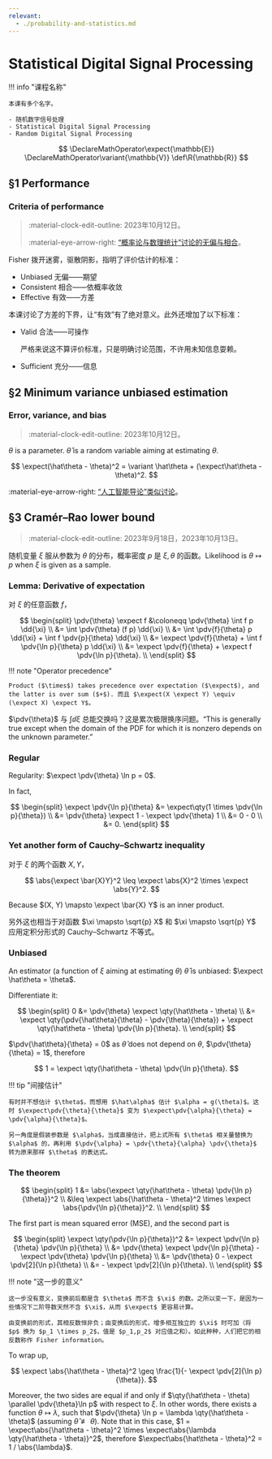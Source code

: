 ```yaml
---
relevant:
  - ./probability-and-statistics.md
---
```


# Statistical Digital Signal Processing

!!! info "课程名称"

    本课有多个名字。

    - 随机数字信号处理
    - Statistical Digital Signal Processing
    - Random Digital Signal Processing

$$
\DeclareMathOperator\expect{\mathbb{E}}
\DeclareMathOperator\variant{\mathbb{V}}
\def\R{\mathbb{R}}
$$

## §1 Performance

### Criteria of performance

> :material-clock-edit-outline: 2023年10月12日。
>
> :material-eye-arrow-right: [“概率论与数理统计”讨论的无偏与相合](./probability-and-statistics.md#无偏与相合)。

Fisher 拨开迷雾，驱散阴影，指明了评价估计的标准：

- Unbiased 无偏——期望
- Consistent 相合——依概率收敛
- Effective 有效——方差

本课讨论了方差的下界，让“有效”有了绝对意义。此外还增加了以下标准：

- Valid 合法——可操作

  严格来说这不算评价标准，只是明确讨论范围，不许用未知信息耍赖。

- Sufficient 充分——信息

## §2 Minimum variance unbiased estimation

### Error, variance, and bias

> :material-clock-edit-outline: 2023年10月12日。

$\theta$ is a parameter. $\hat \theta$ is a random variable aiming at estimating $\theta$.

$$
\expect(\hat\theta - \theta)^2
= \variant \hat\theta + (\expect\hat\theta - \theta)^2.
$$

:material-eye-arrow-right: [“人工智能导论”类似讨论](./artificial-intelligence.md#bias-vs-variance)。

## §3 Cramér–Rao lower bound

> :material-clock-edit-outline: 2023年9月18日，2023年10月13日。

随机变量 $\xi$ 服从参数为 $\theta$ 的分布，概率密度 $p$ 是 $\xi, \theta$ 的函数。Likelihood is $\theta \mapsto p$ when $\xi$ is given as a sample.

### Lemma: Derivative of expectation

对 $\xi$ 的任意函数 $f$，

$$
\begin{split}
\pdv{\theta} \expect f
&\coloneqq \pdv{\theta} \int f p \dd{\xi} \\
&= \int \pdv{\theta} (f p) \dd{\xi} \\
&= \int \pdv{f}{\theta} p \dd{\xi} + \int f \pdv{p}{\theta} \dd{\xi} \\
&= \expect \pdv{f}{\theta} + \int f \pdv{\ln p}{\theta} p \dd{\xi} \\
&= \expect \pdv{f}{\theta} + \expect f \pdv{\ln p}{\theta}. \\
\end{split}
$$

!!! note "Operator precedence"

    Product ($\times$) takes precedence over expectation ($\expect$), and the latter is over sum ($+$). 而且 $\expect(X \expect Y) \equiv (\expect X) \expect Y$。

$\pdv{\theta}$ 与 $\int \dd{\xi}$ 总能交换吗？这是累次极限换序问题。“This is generally true except when the domain of the PDF for which it is nonzero depends on the unknown parameter.”

### Regular

Regularity: $\expect \pdv{\theta} \ln p = 0$.

In fact,

$$
\begin{split}
\expect \pdv{\ln p}{\theta}
&= \expect\qty(1 \times \pdv{\ln p}{\theta}) \\
&= \pdv{\theta} \expect 1 - \expect \pdv{\theta} 1 \\
&= 0 - 0 \\
&= 0.
\end{split}
$$

### Yet another form of Cauchy–Schwartz inequality

对于 $\xi$ 的两个函数 $X,Y$，

$$
\abs{\expect \bar{X}Y}^2 \leq \expect \abs{X}^2 \times \expect \abs{Y}^2.
$$

Because $(X, Y) \mapsto \expect \bar{X} Y$ is an inner product.

另外这也相当于对函数 $\xi \mapsto \sqrt{p} X$ 和 $\xi \mapsto \sqrt{p} Y$ 应用定积分形式的 Cauchy–Schwartz 不等式。

### Unbiased

An estimator (a function of $\xi$ aiming at estimating $\theta$) $\hat\theta$ is unbiased: $\expect \hat\theta = \theta$.

Differentiate it:

$$
\begin{split}
0
&= \pdv{\theta} \expect \qty(\hat\theta - \theta) \\
&= \expect \qty(\pdv{\hat\theta}{\theta} - \pdv{\theta}{\theta})
    + \expect \qty(\hat\theta - \theta) \pdv{\ln p}{\theta}. \\
\end{split}
$$

$\pdv{\hat\theta}{\theta} = 0$ as $\hat\theta$ does not depend on $\theta$, $\pdv{\theta}{\theta} = 1$, therefore

$$
1 = \expect \qty(\hat\theta - \theta) \pdv{\ln p}{\theta}.
$$

!!! tip "间接估计"

    有时并不想估计 $\theta$，而想用 $\hat\alpha$ 估计 $\alpha = g(\theta)$。这时 $\expect\pdv{\theta}{\theta}$ 变为 $\expect\pdv{\alpha}{\theta} = \pdv{\alpha}{\theta}$。

    另一角度是假装参数是 $\alpha$，当成直接估计，把上式所有 $\theta$ 相关量替换为 $\alpha$ 的，再利用 $\pdv{\alpha} = \pdv{\theta}{\alpha} \pdv{\theta}$ 转为原来那样 $\theta$ 的表达式。

### The theorem

$$
\begin{split}
1
&= \abs{\expect \qty(\hat\theta - \theta) \pdv{\ln p}{\theta}}^2 \\
&\leq \expect \abs{\hat\theta - \theta}^2
    \times \expect \abs{\pdv{\ln p}{\theta}}^2. \\
\end{split}
$$

The first part is mean squared error (MSE), and the second part is

$$
\begin{split}
\expect \qty(\pdv{\ln p}{\theta})^2
&= \expect \pdv{\ln p}{\theta} \pdv{\ln p}{\theta} \\
&= \pdv{\theta} \expect \pdv{\ln p}{\theta}
    - \expect \pdv{\theta} \pdv{\ln p}{\theta} \\
&= \pdv{\theta} 0
    - \expect \pdv[2]{\ln p}{\theta} \\
&= - \expect \pdv[2]{\ln p}{\theta}. \\
\end{split}
$$

!!! note "这一步的意义"

    这一步没有意义，变换前后都是含 $\theta$ 而不含 $\xi$ 的数。之所以变一下，是因为一些情况下二阶导数天然不含 $\xi$，从而 $\expect$ 更容易计算。

    由变换前的形式，其相反数恒非负；由变换后的形式，增多相互独立的 $\xi$ 时可加（将 $p$ 换为 $p_1 \times p_2$，值是 $p_1,p_2$ 对应值之和）。如此种种，人们把它的相反数称作 Fisher information。

To wrap up,

$$
\expect \abs{\hat\theta - \theta}^2
\geq \frac{1}{- \expect \pdv[2]{\ln p}{\theta}}.
$$

Moreover, the two sides are equal if and only if $\qty(\hat\theta - \theta) \parallel \pdv{\theta}\ln p$ with respect to $\xi$. In other words, there exists a function $\theta \mapsto \lambda$, such that $\pdv{\theta} \ln p = \lambda \qty(\hat\theta - \theta)$ (assuming $\hat\theta \not\equiv \theta$). Note that in this case, $1 = \expect\abs{\hat\theta - \theta}^2 \times \expect\abs{\lambda \qty(\hat\theta - \theta)}^2$, therefore $\expect\abs{\hat\theta - \theta}^2 = 1 / \abs{\lambda}$.
